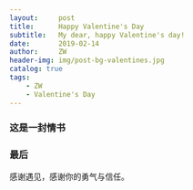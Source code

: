 ```yaml
---
layout:     post
title:      Happy Valentine's Day
subtitle:   My dear, happy Valentine's day!
date:       2019-02-14
author:     ZW
header-img: img/post-bg-valentines.jpg
catalog: true
tags:
    - ZW
    - Valentine's Day
---
```


### 这是一封情书


### 最后
感谢遇见，感谢你的勇气与信任。
